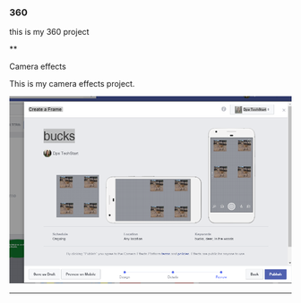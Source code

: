 ### 360

this is my 360 project

<script src="//360.vizor.io/scripts/embed.js" data-vizorurl="https://360.vizor.io/embed/v/orxb3" ></script>

**

Camera effects

This is my camera effects project.

![bucks](https://github.com/boydchris/boydchris.github.io/blob/master/bucks.PNG?raw=true "Optional Title")

***
